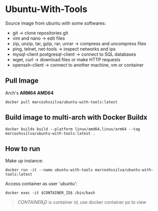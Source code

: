 # Ubuntu-With-Tools

Source image from ubuntu with some softwares:

- git -> clone repositories git
- vim and nano -> edit files
- zip, unzip, tar, gzip, rar, unrar -> compress and uncompress files
- ping, telnet, net-tools -> inspect networks and ips
- mysql-client postgresql-client -> connect to SQL databases
- wget, curl -> download files or make HTTP requests
- openssh-client -> connect to another machine, vm or container

## Pull Image

Arch's
**ARM64**
**AMD64**
```
docker pull marcoshssilva/ubuntu-with-tools:latest
```

## Build image to multi-arch with Docker Buildx
```
docker buildx build --platform linux/amd64,linux/arm64 --tag marcoshssilva/ubuntu-with-tools:latest .
```

## How to run

Make up instance:
```
docker run -it --name ubuntu-with-tools marcoshssilva/ubuntu-with-tools:latest
```

Access container as user 'ubuntu':
```
docker exec -it $CONTAINER_ID$ /bin/bash
```
> $CONTAINER_ID$ is container id, use docker container ps to view
